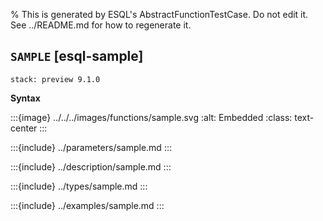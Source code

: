 % This is generated by ESQL's AbstractFunctionTestCase. Do not edit it. See ../README.md for how to regenerate it.

## `SAMPLE` [esql-sample]
```{applies_to}
stack: preview 9.1.0
```

**Syntax**

:::{image} ../../../images/functions/sample.svg
:alt: Embedded
:class: text-center
:::


:::{include} ../parameters/sample.md
:::

:::{include} ../description/sample.md
:::

:::{include} ../types/sample.md
:::

:::{include} ../examples/sample.md
:::
